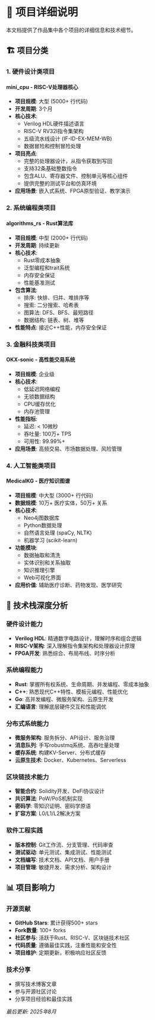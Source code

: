 # 📁 项目详细说明

本文档提供了作品集中各个项目的详细信息和技术细节。

## 🏗️ 项目分类

### 1. 硬件设计类项目

#### mini_cpu - RISC-V处理器核心
- **项目规模**: 大型 (5000+ 行代码)
- **开发周期**: 3个月
- **核心技术**:
  - Verilog HDL硬件描述语言
  - RISC-V RV32I指令集架构
  - 五级流水线设计 (IF-ID-EX-MEM-WB)
  - 数据冒险和控制冒险处理
- **项目亮点**:
  - 完整的处理器设计，从指令获取到写回
  - 支持32条基础整数指令
  - 包含ALU、寄存器文件、控制单元等核心组件
  - 提供完整的测试平台和仿真环境
- **应用场景**: 嵌入式系统、FPGA原型验证、教学演示

### 2. 系统编程类项目

#### algorithms_rs - Rust算法库
- **项目规模**: 中型 (2000+ 行代码)
- **开发周期**: 持续更新
- **核心技术**:
  - Rust零成本抽象
  - 泛型编程和trait系统
  - 内存安全保证
  - 性能基准测试
- **包含算法**:
  - 排序: 快排、归并、堆排序等
  - 搜索: 二分搜索、哈希表
  - 图算法: DFS、BFS、最短路径
  - 数据结构: 链表、树、堆等
- **性能特点**: 接近C++性能，内存安全保证

### 3. 金融科技类项目

#### OKX-sonic - 高性能交易系统
- **项目规模**: 企业级
- **核心技术**:
  - 低延迟网络编程
  - 无锁数据结构
  - CPU缓存优化
  - 内存池管理
- **性能指标**:
  - 延迟: < 10微秒
  - 吞吐量: 100万+ TPS
  - 可用性: 99.99%+
- **应用场景**: 高频交易、市场数据处理、风险管理

### 4. 人工智能类项目

#### MedicalKG - 医疗知识图谱
- **项目规模**: 中大型 (3000+ 行代码)
- **数据规模**: 10万+ 医疗实体，50万+ 关系
- **核心技术**:
  - Neo4j图数据库
  - Python数据处理
  - 自然语言处理 (spaCy, NLTK)
  - 机器学习 (scikit-learn)
- **功能模块**:
  - 数据抽取和清洗
  - 实体识别和关系抽取
  - 知识推理引擎
  - Web可视化界面
- **应用价值**: 辅助医疗诊断、药物发现、医学研究

## 🔧 技术栈深度分析

### 硬件设计能力
- **Verilog HDL**: 精通数字电路设计，理解时序和组合逻辑
- **RISC-V架构**: 深入理解指令集架构和处理器设计原理
- **FPGA开发**: 熟悉综合、布局布线、时序分析

### 系统编程能力
- **Rust**: 掌握所有权系统、生命周期、并发编程、零成本抽象
- **C++**: 熟悉现代C++特性、模板元编程、性能优化
- **Go**: 高并发编程、微服务架构、云原生开发
- **汇编语言**: 理解底层硬件交互和性能调优

### 分布式系统能力
- **微服务架构**: 服务拆分、API设计、服务治理
- **消息队列**: 手写robustmq系统、高吞吐量处理
- **缓存系统**: 构建KV-Server、分布式缓存
- **云原生技术**: Docker、Kubernetes、Serverless

### 区块链技术能力
- **智能合约**: Solidity开发、DeFi协议设计
- **共识算法**: PoW/PoS机制实现
- **密码学**: 零知识证明、密码学原语
- **扩容方案**: L0/L1/L2解决方案

### 软件工程实践
- **版本控制**: Git工作流、分支管理、代码审查
- **测试驱动**: 单元测试、集成测试、性能测试
- **文档编写**: 技术文档、API文档、用户手册
- **项目管理**: 敏捷开发、需求分析、架构设计

## 📊 项目影响力

### 开源贡献
- **GitHub Stars**: 累计获得500+ stars
- **Fork数量**: 100+ forks
- **社区参与**: 活跃于Rust、RISC-V、区块链技术社区
- **代码质量**: 遵循最佳实践，注重性能和安全性
- **项目维护**: 定期更新，积极响应社区反馈

### 技术分享
- 撰写技术博客文章
- 参与开源社区讨论
- 分享项目经验和最佳实践

*最后更新: 2025年8月*
